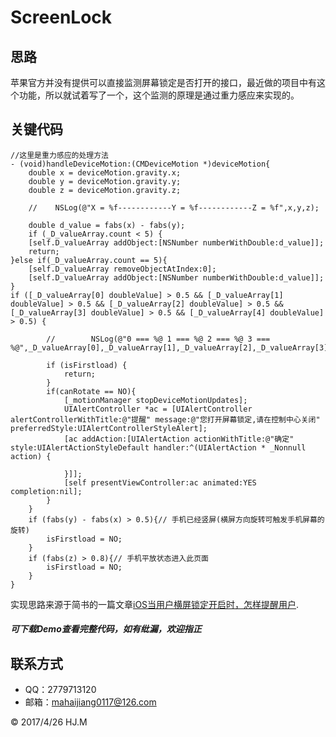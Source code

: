 # ScreenLock
## 思路
苹果官方并没有提供可以直接监测屏幕锁定是否打开的接口，最近做的项目中有这个功能，所以就试着写了一个，这个监测的原理是通过重力感应来实现的。
## 关键代码
	
	//这里是重力感应的处理方法
	- (void)handleDeviceMotion:(CMDeviceMotion *)deviceMotion{
	    double x = deviceMotion.gravity.x;
	    double y = deviceMotion.gravity.y;
	    double z = deviceMotion.gravity.z;
	    
	    //    NSLog(@"X = %f------------Y = %f------------Z = %f",x,y,z);
	    
	    double d_value = fabs(x) - fabs(y);
	    if (_D_valueArray.count < 5) {
        [self.D_valueArray addObject:[NSNumber numberWithDouble:d_value]];
        return;
    }else if(_D_valueArray.count == 5){
        [self.D_valueArray removeObjectAtIndex:0];
        [self.D_valueArray addObject:[NSNumber numberWithDouble:d_value]];
    }
    if ([_D_valueArray[0] doubleValue] > 0.5 && [_D_valueArray[1] doubleValue] > 0.5 && [_D_valueArray[2] doubleValue] > 0.5 && [_D_valueArray[3] doubleValue] > 0.5 && [_D_valueArray[4] doubleValue] > 0.5) {
	        
	        //        NSLog(@"0 === %@ 1 === %@ 2 === %@ 3 === %@",_D_valueArray[0],_D_valueArray[1],_D_valueArray[2],_D_valueArray[3]);
	        
	        if (isFirstload) {
	            return;
	        }
	        if(canRotate == NO){
	            [_motionManager stopDeviceMotionUpdates];
	            UIAlertController *ac = [UIAlertController alertControllerWithTitle:@"提醒" message:@"您打开屏幕锁定,请在控制中心关闭" preferredStyle:UIAlertControllerStyleAlert];
	            [ac addAction:[UIAlertAction actionWithTitle:@"确定" style:UIAlertActionStyleDefault handler:^(UIAlertAction * _Nonnull action) {
	                
	            }]];
	            [self presentViewController:ac animated:YES completion:nil];
	        }
	    }
	    if (fabs(y) - fabs(x) > 0.5){// 手机已经竖屏(横屏方向旋转可触发手机屏幕的旋转)
	        isFirstload = NO;
	    }
	    if (fabs(z) > 0.8){// 手机平放状态进入此页面
	        isFirstload = NO;
	    }
	}
    	
实现思路来源于简书的一篇文章[iOS当用户横屏锁定开启时，怎样提醒用户][id].

[id]: http://www.jianshu.com/p/4acdf1d25319

##### *可下载Demo查看完整代码，如有纰漏，欢迎指正*
## 联系方式
* QQ：2779713120
* 邮箱：mahaijiang0117@126.com

<div class="footer">
	&copy; 2017/4/26 HJ.M
</div>
